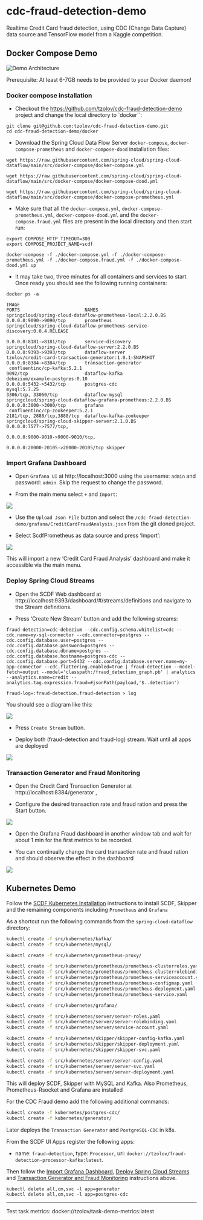 # cdc-fraud-detection-demo
Realtime Credit Card fraud detection, using CDC (Change Data Capture) data source and TensorFlow model from a Kaggle competition.


## Docker Compose Demo

![Demo Architecture](./images/real-time-credit-card-fraud-detection.png)


Prerequisite: At least 6-7GB needs to be provided to your Docker daemon! 

### Docker compose installation

* Checkout the https://github.com/tzolov/cdc-fraud-detection-demo project and change the local directory to `docker``:

```
git clone git@github.com:tzolov/cdc-fraud-detection-demo.git
cd cdc-fraud-detection-demo/docker
```

* Download the Spring Cloud Data Flow Server `docker-compose`, `docker-compose-prometheus` and `docker-compose-dood` installation files:

```
wget https://raw.githubusercontent.com/spring-cloud/spring-cloud-dataflow/main/src/docker-compose/docker-compose.yml
```
```
wget https://raw.githubusercontent.com/spring-cloud/spring-cloud-dataflow/main/src/docker-compose/docker-compose-dood.yml
```

```
wget https://raw.githubusercontent.com/spring-cloud/spring-cloud-dataflow/main/src/docker-compose/docker-compose-prometheus.yml
```

* Make sure that all the `docker-compose.yml`, `docker-compose-prometheus.yml`, `docker-compose-dood.yml` and the `docker-compose.fraud.yml` files are present in the local directory and then start run:

```
export COMPOSE_HTTP_TIMEOUT=300
export COMPOSE_PROJECT_NAME=scdf

docker-compose -f ./docker-compose.yml -f ./docker-compose-prometheus.yml -f ./docker-compose.fraud.yml -f ./docker-compose-dood.yml up
```

* It may take two, three minutes for all containers and services to start. Once ready you should see the following running containers:

```
docker ps -a

IMAGE                                                             PORTS                        NAMES
springcloud/spring-cloud-dataflow-prometheus-local:2.2.0.BS       0.0.0.0:9090->9090/tcp       prometheus
springcloud/spring-cloud-dataflow-prometheus-service-discovery:0.0.4.RELEASE 
                                                                  0.0.0.0:8181->8181/tcp       service-discovery
springcloud/spring-cloud-dataflow-server:2.2.0.BS                 0.0.0.0:9393->9393/tcp       dataflow-server
tzolov/credit-card-transaction-generator:1.0.1-SNAPSHOT           0.0.0.0:8384->8384/tcp       transaction-generator
 confluentinc/cp-kafka:5.2.1                                      9092/tcp                     dataflow-kafka
debezium/example-postgres:0.10                                    0.0.0.0:5432->5432/tcp       postgres-cdc
mysql:5.7.25                                                      3306/tcp, 33060/tcp          dataflow-mysql
springcloud/spring-cloud-dataflow-grafana-prometheus:2.2.0.BS     0.0.0.0:3000->3000/tcp       grafana
 confluentinc/cp-zookeeper:5.2.1                                  2181/tcp, 2888/tcp,3888/tcp  dataflow-kafka-zookeeper
springcloud/spring-cloud-skipper-server:2.1.0.BS                  0.0.0.0:7577->7577/tcp, 
                                                                  0.0.0.0:9000-9010->9000-9010/tcp,         
                                                                  0.0.0.0:20000-20105->20000-20105/tcp skipper
```

### Import Grafana Dashboard

* Open `Grafana UI` at http://localhost:3000 using the username: `admin` and password: `admin`. Skip the request to change the password. 

* From the main menu select `+` and `Import`:

![](./images/dashboard-import-1.png)

* Use the `Upload Json File` button and select the `/cdc-fraud-detection-demo/grafana/CreditCardFraudAnalysis.json` from the git cloned project.

* Select ScdfPrometheus as data source and press ‘Import’:

![](./images/dashboard-import-2.png)

This will import a new ‘Credit Card Fraud Analysis’ dashboard and make it accessible via the main menu.

### Deploy Spring Cloud Streams

* Open the SCDF Web dashboard at http://localhost:9393/dashboard/#/streams/definitions and navigate to the  Stream definitions.

* Press ‘Create New Stream’ button and add the following streams:

```
fraud-detection=cdc-debezium --cdc.config.schema.whitelist=cdc --cdc.name=my-sql-connector --cdc.connector=postgres --cdc.config.database.user=postgres --cdc.config.database.password=postgres --cdc.config.database.dbname=postgres --cdc.config.database.hostname=postgres-cdc --cdc.config.database.port=5432 --cdc.config.database.server.name=my-app-connector --cdc.flattering.enabled=true | fraud-detection --model-fetch=output --model='classpath:/fraud_detection_graph.pb' | analytics --analytics.name=credit --analytics.tag.expression.fraud=#jsonPath(payload,'$..detection')

fraud-log=:fraud-detection.fraud-detection > log
```

You should see a diagram like this: 

![](./images/scdf-cdc-fraud-pipeline.png)

* Press `Create Stream` button.

* Deploy both (fraud-detection and fraud-log) stream. Wait until all apps are deployed

![](./images/runtime-applications.png)

### Transaction Generator and Fraud Monitoring

* Open the Credit Card Transaction Generator at http://localhost:8384/generator , 

* Configure the desired transaction rate and fraud ration and press the Start button.

![](./credit-card-transaction-generator/src/main/resources/static/creadit-card-transaction-generator-ui.png)

* Open the Grafana Fraud dashboard in another window tab and wait for about 1 min for the first metrics to be recorded.

* You can continually change the card transaction rate and fraud ration and should observe the effect in the dashboard

![](./images/fraud-grafana-dashboard.png)

## Kubernetes Demo

Follow the [SCDF Kubernetes Installation](https://dataflow.spring.io/docs/installation/kubernetes/kubectl/) instructions to install SCDF, Skipper and the remaining components including `Prometheus` and `Grafana`

As a shortcut run the following commands from the `spring-cloud-dataflow` directory: 
```bash
kubectl create -f src/kubernetes/kafka/
kubectl create -f src/kubernetes/mysql/

kubectl create -f src/kubernetes/prometheus-proxy/

kubectl create -f src/kubernetes/prometheus/prometheus-clusterroles.yaml
kubectl create -f src/kubernetes/prometheus/prometheus-clusterrolebinding.yaml
kubectl create -f src/kubernetes/prometheus/prometheus-serviceaccount.yaml
kubectl create -f src/kubernetes/prometheus/prometheus-configmap.yaml
kubectl create -f src/kubernetes/prometheus/prometheus-deployment.yaml
kubectl create -f src/kubernetes/prometheus/prometheus-service.yaml

kubectl create -f src/kubernetes/grafana/

kubectl create -f src/kubernetes/server/server-roles.yaml
kubectl create -f src/kubernetes/server/server-rolebinding.yaml
kubectl create -f src/kubernetes/server/service-account.yaml

kubectl create -f src/kubernetes/skipper/skipper-config-kafka.yaml
kubectl create -f src/kubernetes/skipper/skipper-deployment.yaml
kubectl create -f src/kubernetes/skipper/skipper-svc.yaml

kubectl create -f src/kubernetes/server/server-config.yaml
kubectl create -f src/kubernetes/server/server-svc.yaml
kubectl create -f src/kubernetes/server/server-deployment.yaml
```
This will deploy SCDF, Skipper with MySQL and Kafka. Also Prometheus, Prometheus-Rsocket and Grafana are installed 

For the CDC Fraud demo add the following additional commands: 
```bash
kubectl create -f kubernetes/postgres-cdc/
kubectl create -f kubernetes/generator/
```
Later deploys the `Transaction Generator` and `PostgreSQL-CDC` in k8s. 

From the SCDF UI Apps register the following apps:

* name: `fraud-detection`, type: `Processor`, uri: `docker://tzolov/fraud-detection-processor-kafka:latest`.

Then follow the [Import Grafana Dashboard](https://github.com/tzolov/cdc-fraud-detection-demo#import-grafana-dashboard), [Deploy Spring Cloud Streams](https://github.com/tzolov/cdc-fraud-detection-demo#deploy-spring-cloud-streams) and [Transaction Generator and Fraud Monitoring](https://github.com/tzolov/cdc-fraud-detection-demo#transaction-generator-and-fraud-monitoring) instructions above.

```
kubectl delete all,cm,svc -l app=generator
kubectl delete all,cm,svc -l app=postgres-cdc
```
---
Test task metrics: docker://tzolov/task-demo-metrics:latest
